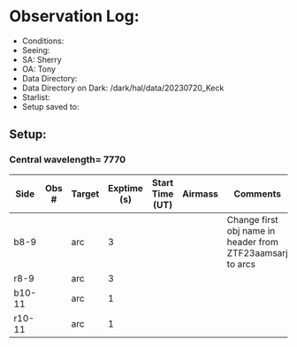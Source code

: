 # Observation Log: 

* Conditions: 
* Seeing: 
* SA: Sherry
* OA: Tony
* Data Directory: 
* Data Directory on Dark: /dark/hal/data/20230720_Keck
* Starlist: 
* Setup saved to: 

## Setup: 

    
### Central wavelength= 7770


| Side | Obs #     | Target    | Exptime (s) | Start Time (UT) | Airmass | Comments                                                   |
|------|-----------|-----------|-------------|-----------------|---------|------------------------------------------------------------|
|b8-9||     arc  |3| ||Change first obj name in header from ZTF23aamsarj to arcs|
|r8-9||     arc  |3| |||
|b10-11||     arc  |1| |||
|r10-11||     arc  |1| |||
